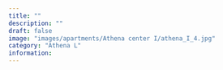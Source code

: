 ```yaml
---
title: ""
description: ""
draft: false
image: "images/apartments/Athena center I/athena_I_4.jpg"
category: "Athena L"
information:
---
```

